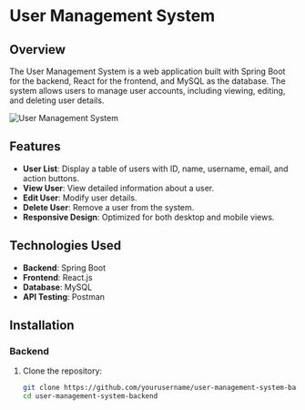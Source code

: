 # User Management System

## Overview

The User Management System is a web application built with Spring Boot for the backend, React for the frontend, and MySQL as the database. The system allows users to manage user accounts, including viewing, editing, and deleting user details.


![User Management System]([screenshot.png](https://github.com/Rohithkumar77/user-managemnet-system/blob/main/Screenshot_24-7-2024_174420_localhost.jpe))

## Features

- **User List**: Display a table of users with ID, name, username, email, and action buttons.
- **View User**: View detailed information about a user.
- **Edit User**: Modify user details.
- **Delete User**: Remove a user from the system.
- **Responsive Design**: Optimized for both desktop and mobile views.

## Technologies Used

- **Backend**: Spring Boot
- **Frontend**: React.js
- **Database**: MySQL
- **API Testing**: Postman

## Installation

### Backend

1. Clone the repository:

   ```sh
   git clone https://github.com/yourusername/user-management-system-backend.git
   cd user-management-system-backend
